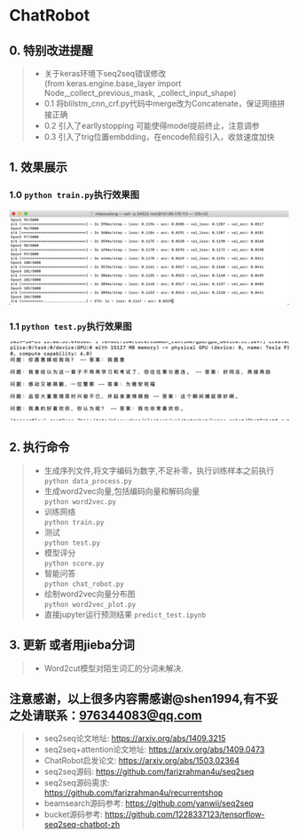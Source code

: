 # ChatRobot

## 0. 特别改进提醒  
> * 关于keras环境下seq2seq错误修改  
  (from keras.engine.base_layer import Node,_collect_previous_mask, _collect_input_shape)  
> * 0.1 将blilstm_cnn_crf.py代码中merge改为Concatenate，保证网络拼接正确  
> * 0.2 引入了earllystopping 可能使得model提前终止，注意调参
> * 0.3 引入了trig位置embdding，在encode阶段引入，收敛速度加快

## 1. 效果展示  
### 1.0 `python train.py`执行效果图  
![image](./images/train.jpg)  
### 1.1 `python test.py`执行效果图  
![image](./images/test-ans.jpg)  

## 2. 执行命令  
> * 生成序列文件,将文字编码为数字,不足补零，执行训练样本之前执行
`python data_process.py`  
> * 生成word2vec向量,包括编码向量和解码向量  
`python word2vec.py`  
> * 训练网络  
`python train.py`  
> * 测试  
`python test.py`  
> * 模型评分  
`python score.py`  
> * 智能问答  
`python chat_robot.py`  
> * 绘制word2vec向量分布图  
`python word2vec_plot.py`  
> * 直接jupyter运行预测结果
`predict_test.ipynb`

## 3. 更新 或者用jieba分词
> * Word2cut模型对陌生词汇的分词未解决.

## 注意感谢，以上很多内容需感谢@shen1994,有不妥之处请联系：976344083@qq.com
> * seq2seq论文地址: https://arxiv.org/abs/1409.3215  
> * seq2seq+attention论文地址: https://arxiv.org/abs/1409.0473  
> * ChatRobot启发论文: https://arxiv.org/abs/1503.02364
> * seq2seq源码: https://github.com/farizrahman4u/seq2seq  
> * seq2seq源码需求: https://github.com/farizrahman4u/recurrentshop  
> * beamsearch源码参考: https://github.com/yanwii/seq2seq
> * bucket源码参考: https://github.com/1228337123/tensorflow-seq2seq-chatbot-zh

